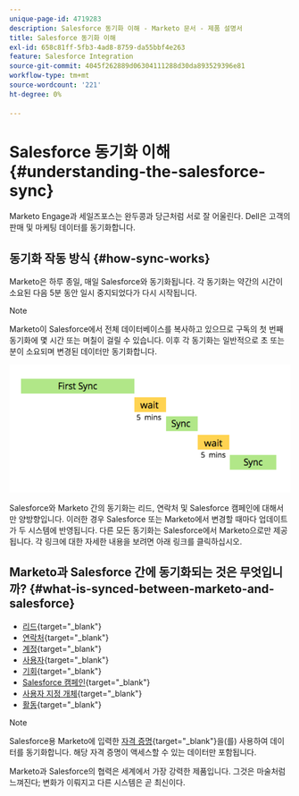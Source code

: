```yaml
---
unique-page-id: 4719283
description: Salesforce 동기화 이해 - Marketo 문서 - 제품 설명서
title: Salesforce 동기화 이해
exl-id: 658c81ff-5fb3-4ad8-8759-da55bbf4e263
feature: Salesforce Integration
source-git-commit: 4045f262889d06304111288d30da893529396e81
workflow-type: tm+mt
source-wordcount: '221'
ht-degree: 0%

---
```


# Salesforce 동기화 이해 {#understanding-the-salesforce-sync}

Marketo Engage과 세일즈포스는 완두콩과 당근처럼 서로 잘 어울린다. Dell은 고객의 판매 및 마케팅 데이터를 동기화합니다.

## 동기화 작동 방식 {#how-sync-works}

Marketo은 하루 종일, 매일 Salesforce와 동기화됩니다. 각 동기화는 약간의 시간이 소요된 다음 5분 동안 일시 중지되었다가 다시 시작됩니다.

>[!NOTE]
>
>Marketo이 Salesforce에서 전체 데이터베이스를 복사하고 있으므로 구독의 첫 번째 동기화에 몇 시간 또는 며칠이 걸릴 수 있습니다. 이후 각 동기화는 일반적으로 초 또는 분이 소요되며 변경된 데이터만 동기화합니다.

![](assets/sync-illustration.png)

Salesforce와 Marketo 간의 동기화는 리드, 연락처 및 Salesforce 캠페인에 대해서만 양방향입니다. 이러한 경우 Salesforce 또는 Marketo에서 변경할 때마다 업데이트가 두 시스템에 반영됩니다. 다른 모든 동기화는 Salesforce에서 Marketo으로만 제공됩니다. 각 링크에 대한 자세한 내용을 보려면 아래 링크를 클릭하십시오.

## Marketo과 Salesforce 간에 동기화되는 것은 무엇입니까? {#what-is-synced-between-marketo-and-salesforce}

* [리드](/help/marketo/product-docs/crm-sync/salesforce-sync/sfdc-sync-details/sfdc-sync-lead-sync.md){target="_blank"}
* [연락처](/help/marketo/product-docs/crm-sync/salesforce-sync/sfdc-sync-details/sfdc-sync-contact-sync.md){target="_blank"}
* [계정](/help/marketo/product-docs/crm-sync/salesforce-sync/sfdc-sync-details/sfdc-sync-account-sync.md){target="_blank"}
* [사용자](/help/marketo/product-docs/crm-sync/salesforce-sync/sfdc-sync-details/sfdc-sync-lead-account-owner-sync.md){target="_blank"}
* [기회](/help/marketo/product-docs/crm-sync/salesforce-sync/sfdc-sync-details/sfdc-sync-opportunity-sync.md){target="_blank"}
* [Salesforce 캠페인](/help/marketo/product-docs/crm-sync/salesforce-sync/sfdc-sync-details/sfdc-sync-campaign-sync.md){target="_blank"}
* [사용자 지정 개체](/help/marketo/product-docs/crm-sync/salesforce-sync/sfdc-sync-details/sfdc-sync-custom-object-sync.md){target="_blank"}
* [활동](/help/marketo/product-docs/crm-sync/salesforce-sync/sfdc-sync-details/sfdc-sync-activity-sync.md){target="_blank"}

>[!NOTE]
>
>Salesforce용 Marketo에 입력한 [자격 증명](/help/marketo/product-docs/crm-sync/salesforce-sync/setup/enterprise-unlimited-edition/step-2-of-3-create-a-salesforce-user-for-marketo-enterprise-unlimited.md){target="_blank"}을(를) 사용하여 데이터를 동기화합니다. 해당 자격 증명이 액세스할 수 있는 데이터만 포함됩니다.

Marketo과 Salesforce의 협력은 세계에서 가장 강력한 제품입니다. 그것은 마술처럼 느껴진다; 변화가 이뤄지고 다른 시스템은 곧 최신이다.
